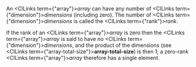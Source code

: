  



An <ClLinks  term={"array"}><i>array</i></ClLinks> can have any number of <ClLinks  term={"dimension"}><i>dimensions</i></ClLinks> (including zero). The number of <ClLinks  term={"dimension"}><i>dimensions</i></ClLinks> is called the <ClLinks  term={"rank"}><i>rank</i></ClLinks>. 



If the rank of an <ClLinks  term={"array"}><i>array</i></ClLinks> is zero then the <ClLinks  term={"array"}><i>array</i></ClLinks> is said to have no <ClLinks  term={"dimension"}><i>dimensions</i></ClLinks>, and the product of the dimensions (see <ClLinks  term={"array-total-size"}><b>array-total-size</b></ClLinks>) is then 1; a zero-rank <ClLinks  term={"array"}><i>array</i></ClLinks> therefore has a single element. 



